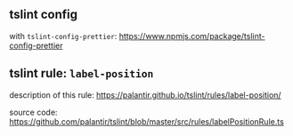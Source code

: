 ## tslint config

with `tslint-config-prettier`: https://www.npmjs.com/package/tslint-config-prettier




## tslint rule: `label-position`

description of this rule: https://palantir.github.io/tslint/rules/label-position/

source code: https://github.com/palantir/tslint/blob/master/src/rules/labelPositionRule.ts

